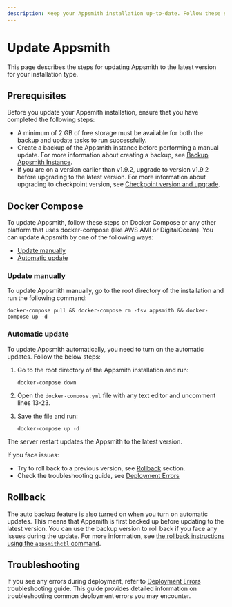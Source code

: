 ```yaml
---
description: Keep your Appsmith installation up-to-date. Follow these simple steps to update the Appsmith installation to the latest version for your platform.
---
```


# Update Appsmith
This page describes the steps for updating Appsmith to the latest version for your installation type.

## Prerequisites
Before you update your Appsmith installation, ensure that you have completed the following steps:

* A minimum of 2 GB of free storage must be available for both the backup and update tasks to run successfully.
* Create a backup of the Appsmith instance before performing a manual update. For more information about creating a backup, see [Backup Appsmith Instance](/getting-started/setup/instance-management/appsmithctl#backup-appsmith-instance).
* If you are on a version earlier than v1.9.2, upgrade to version v1.9.2 before upgrading to the latest version. For more information about upgrading to checkpoint version, see [Checkpoint version and upgrade](/getting-started/setup/instance-management#checkpoint-version-and-upgrades).

## Docker Compose
To update Appsmith, follow these steps on Docker Compose or any other platform that uses docker-compose (like AWS AMI or DigitalOcean). You can update Appsmith by one of the following ways:

* [Update manually](#update-manually)
* [Automatic update](#automatic-update)

### Update manually
To update Appsmith manually, go to the root directory of the installation and run the following command:

```
docker-compose pull && docker-compose rm -fsv appsmith && docker-compose up -d
```

### Automatic update

To update Appsmith automatically, you need to turn on the automatic updates. Follow the below steps:

1. Go to the root directory of the Appsmith installation and run:

   ```
   docker-compose down
   ```

2. Open the `docker-compose.yml` file with any text editor and uncomment lines 13-23.
3. Save the file and run:

   ```
   docker-compose up -d
   ```

The server restart updates the Appsmith to the latest version. 

If you face issues:
* Try to roll back to a previous version, see [Rollback](#rollback) section.
* Check the troubleshooting guide, see [Deployment Errors](/help-and-support/troubleshooting-guide/deployment-errors)

## Rollback
The auto backup feature is also turned on when you turn on automatic updates. This means that Appsmith is first backed up before updating to the latest version. You can use the backup version to roll back if you face any issues during the update. For more information, see [the rollback instructions using the `appsmithctl` command](/getting-started/setup/instance-management/appsmithctl#restore-appsmith-instance). 

## Troubleshooting

If you see any errors during deployment, refer to [Deployment Errors](/help-and-support/troubleshooting-guide/deployment-errors) troubleshooting guide. This guide provides detailed information on troubleshooting common deployment errors you may encounter.